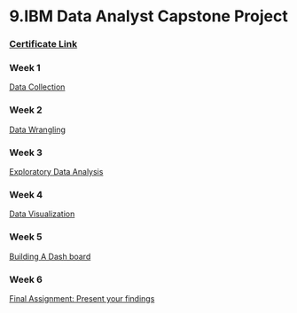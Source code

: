 # 9.IBM Data Analyst Capstone Project

### [Certificate Link]()

### Week 1
[Data Collection](https://github.com/TenzinTsundue/IBM-Data-Analyst-Professional-Certificate/tree/main/9.IBM%20Data%20Analyst%20Capstone%20Project/week%201)
### Week 2
[Data Wrangling](https://github.com/TenzinTsundue/IBM-Data-Analyst-Professional-Certificate/tree/main/9.IBM%20Data%20Analyst%20Capstone%20Project/week%202)
### Week 3
[Exploratory Data Analysis]()
### Week 4
[Data Visualization]()
### Week 5
[Building A Dash board]()
### Week 6
[Final Assignment: Present your findings]()
